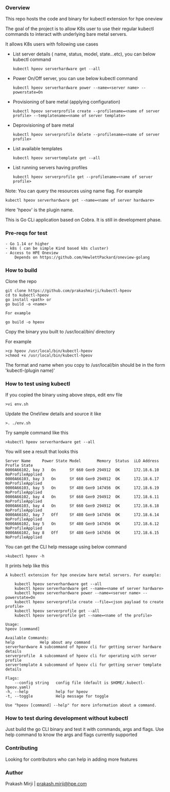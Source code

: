 ### Overview

This repo hosts the code and binary for kubectl extension for hpe oneview


The goal of the project is to allow K8s user to use their regular kubectl commands to interact
with underlying bare metal servers. 

It allows K8s users with following use cases

- List server details ( name, status, model, state...etc), you can below kubectl command
    ```
    kubectl hpeov serverhardware get --all
    ```
- Power On/Off server, you can use below kubectl command
    ```
    kubectl hpeov serverhardware power --name=<server name> --powerstate=On
    ```
- Provisioning of bare metal (applying configuration)
    ```
    kubectl hpeov serverprofile create --profilename=<name of server profile> --templatename=<name of server template>
    ```
- Deprovisioning of bare metal
    ```
    kubectl hpeov serverprofile delete --profilename=<name of server profile>
    ```
- List available templates
    ```
    kubectl hpeov servertemplate get --all
    ```
- List running servers having profiles
    ```
    kubectl hpeov serverprofile get --profilename=<name of server profile>
    ```

Note: You can query the resources using name flag. For example


    kubectl hpeov serverhardware get --name=<name of server hardware>


Here 'hpeov' is the plugin name.


This is Go CLi application based on Cobra. It is still in development phase.


### Pre-reqs for test
    - Go 1.14 or higher
    - k8s ( can be simple Kind based k8s cluster)
    - Access to HPE Oneview
        Depends on https://github.com/HewlettPackard/oneview-golang


### How to build
Clone the repo

    git clone https://github.com/prakashmirji/kubectl-hpeov
    cd to kubectl-hpeov
    go install <path> or
    go build -o <name>

    For example

    go build -o hpeov

Copy the binary you built to /usr/local/bin/ directory

For example

    >cp hpeov /usr/local/bin/kubectl-hpeov
    >chmod +x /usr/local/bin/kubectl-hpeov

The format and name when you copy to /usr/local/bin should be in the form 'kubectl-(plugin name)'

### How to test using kubectl
If you copied the binary using above steps, edit env file


    >vi env.sh


Update the OneView details and source it like


    >. ./env.sh


Try sample command like this


    >kubectl hpeov serverhardware get --all


You will see a result that looks this

    
    Server Name		Power State	Model		Memory	Status	iLO Address	Profle State
    0000A66102, bay 3	On		SY 660 Gen9	294912	OK	    172.18.6.10	NoProfileApplied
    0000A66103, bay 3	On	    SY 660 Gen9	294912	OK	    172.18.6.17	NoProfileApplied
    0000A66103, bay 5	On	    SY 480 Gen9	147456	OK	    172.18.6.19	NoProfileApplied
    0000A66102, bay 4	On	    SY 660 Gen9	294912	OK	    172.18.6.11	NoProfileApplied
    0000A66103, bay 4	On	    SY 660 Gen9	294912	OK	    172.18.6.18	NoProfileApplied
    0000A66102, bay 7	Off	    SY 480 Gen9	147456	OK	    172.18.6.14	NoProfileApplied
    0000A66102, bay 5	On	    SY 480 Gen9	147456	OK	    172.18.6.12	NoProfileApplied
    0000A66102, bay 8	Off	    SY 480 Gen9	147456	OK	    172.18.6.15	NoProfileApplied
    
You can get the CLI help message using below command
    
    >kubectl hpeov -h

It prints help like this

        
    A kubectl extension for hpe oneview bare metal servers. For example:

        kubectl hpeov serverhardware get --all
        kubectl hpeov serverhardware get --name=<name of server hardware> 
        kubectl hpeov serverhardware power --name=<server name> --powerstate=On
        kubectl hpeov serverprofile create --file=<json payload to create profile>
        kubectl hpeov serverprofile get --all
        kubectl hpeov serverprofile get --name=<name of the profile>

    Usage:
    hpeov [command]

    Available Commands:
    help           Help about any command
    serverhardware A subcommand of hpeov cli for getting server hardware details
    serverprofile  A subcommand of hpeov cli for operating with server profile
    servertemplate A subcommand of hpeov cli for getting server template details

    Flags:
        --config string   config file (default is $HOME/.kubectl-hpeov.yaml)
    -h, --help            help for hpeov
    -t, --toggle          Help message for toggle

    Use "hpeov [command] --help" for more information about a command.

### How to test during development without kubectl
Just build the go CLI binary and test it with commands, args and flags.
Use help command to know the args and flags currently supported

### Contributing
Looking for contributors who can help in adding more features

### Author
Prakash Mirji | prakash.mirji@hpe.com

